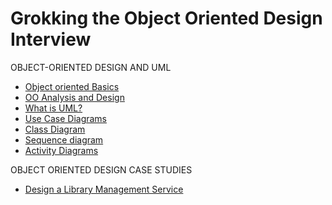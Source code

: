# Grokking the Object Oriented Design Interview

OBJECT-ORIENTED DESIGN AND UML
- [Object oriented Basics](/Object-Oriented%20Basics.md)
- [OO Analysis and Design](/OO%20Analysis%20and%20Design.md)
- [What is UML?](What%20is%20UML?.md)
- [Use Case Diagrams](Use%20Case%20Diagrams.md)
- [Class Diagram](Class%20Diagram.md)
- [Sequence diagram](Sequence%20diagram.md)
- [Activity Diagrams](Activity%20Diagrams.md)

OBJECT ORIENTED DESIGN CASE STUDIES
- [Design a Library Management Service](Design%20a%20Library%20Management%20System.md) 